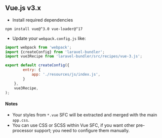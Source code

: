 ## Vue.js v3.x

* Install required dependencies

```bash
npm install vue@^3.0 vue-loader@^17
```

* Update your `webpack.config.js` like:

```js
import webpack from 'webpack';
import {createConfig} from 'laravel-bundler';
import vue3Recipe from 'laravel-bundler/src/recipes/vue-3.js';

export default createConfig({
        entry: {
            app: './resources/js/index.js',
        }
    },
    vue3Recipe,
);
```

#### Notes

* Your styles from `*.vue` SFC will be extracted and merged with the main `app.css`.
* You can use CSS or SCSS within Vue SFC, if you want other pre-processor support; you need to configure them manually.
